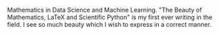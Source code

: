 Mathematics in Data Science and Machine Learning. "The Beauty of Mathematics, LaTeX and Scientific Python" is my first ever writing in the field. I see so much beauty which I wish to express in a correct manner.
